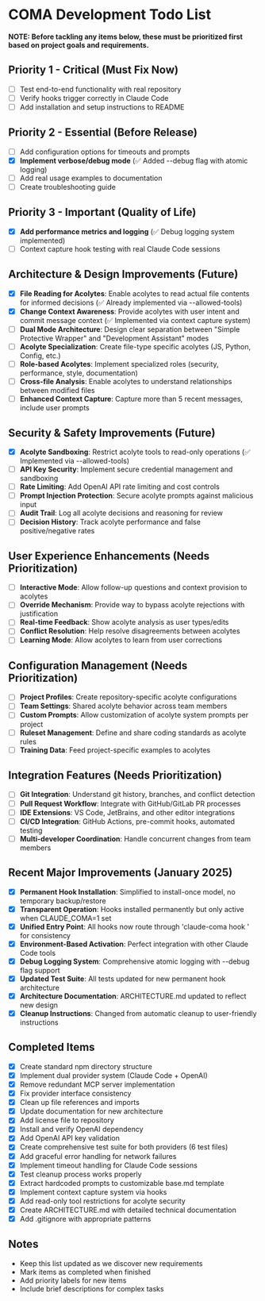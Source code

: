 # COMA Development Todo List

**NOTE: Before tackling any items below, these must be prioritized first based on project goals and requirements.**

## Priority 1 - Critical (Must Fix Now)
- [ ] Test end-to-end functionality with real repository
- [ ] Verify hooks trigger correctly in Claude Code
- [ ] Add installation and setup instructions to README

## Priority 2 - Essential (Before Release)
- [ ] Add configuration options for timeouts and prompts
- [x] **Implement verbose/debug mode** (✅ Added --debug flag with atomic logging)
- [ ] Add real usage examples to documentation
- [ ] Create troubleshooting guide

## Priority 3 - Important (Quality of Life)
- [x] **Add performance metrics and logging** (✅ Debug logging system implemented)
- [ ] Context capture hook testing with real Claude Code sessions

## Architecture & Design Improvements (Future)
- [x] **File Reading for Acolytes**: Enable acolytes to read actual file contents for informed decisions (✅ Already implemented via --allowed-tools)
- [x] **Change Context Awareness**: Provide acolytes with user intent and commit message context (✅ Implemented via context capture system)
- [ ] **Dual Mode Architecture**: Design clear separation between "Simple Protective Wrapper" and "Development Assistant" modes
- [ ] **Acolyte Specialization**: Create file-type specific acolytes (JS, Python, Config, etc.)
- [ ] **Role-based Acolytes**: Implement specialized roles (security, performance, style, documentation)
- [ ] **Cross-file Analysis**: Enable acolytes to understand relationships between modified files
- [ ] **Enhanced Context Capture**: Capture more than 5 recent messages, include user prompts

## Security & Safety Improvements (Future)
- [x] **Acolyte Sandboxing**: Restrict acolyte tools to read-only operations (✅ Implemented via --allowed-tools)
- [ ] **API Key Security**: Implement secure credential management and sandboxing
- [ ] **Rate Limiting**: Add OpenAI API rate limiting and cost controls
- [ ] **Prompt Injection Protection**: Secure acolyte prompts against malicious input
- [ ] **Audit Trail**: Log all acolyte decisions and reasoning for review
- [ ] **Decision History**: Track acolyte performance and false positive/negative rates

## User Experience Enhancements (Needs Prioritization)
- [ ] **Interactive Mode**: Allow follow-up questions and context provision to acolytes
- [ ] **Override Mechanism**: Provide way to bypass acolyte rejections with justification
- [ ] **Real-time Feedback**: Show acolyte analysis as user types/edits
- [ ] **Conflict Resolution**: Help resolve disagreements between acolytes
- [ ] **Learning Mode**: Allow acolytes to learn from user corrections

## Configuration Management (Needs Prioritization)
- [ ] **Project Profiles**: Create repository-specific acolyte configurations
- [ ] **Team Settings**: Shared acolyte behavior across team members
- [ ] **Custom Prompts**: Allow customization of acolyte system prompts per project
- [ ] **Ruleset Management**: Define and share coding standards as acolyte rules
- [ ] **Training Data**: Feed project-specific examples to acolytes

## Integration Features (Needs Prioritization)
- [ ] **Git Integration**: Understand git history, branches, and conflict detection
- [ ] **Pull Request Workflow**: Integrate with GitHub/GitLab PR processes
- [ ] **IDE Extensions**: VS Code, JetBrains, and other editor integrations
- [ ] **CI/CD Integration**: GitHub Actions, pre-commit hooks, automated testing
- [ ] **Multi-developer Coordination**: Handle concurrent changes from team members

## Recent Major Improvements (January 2025)
- [x] **Permanent Hook Installation**: Simplified to install-once model, no temporary backup/restore
- [x] **Transparent Operation**: Hooks installed permanently but only active when CLAUDE_COMA=1 set
- [x] **Unified Entry Point**: All hooks now route through 'claude-coma hook <type>' for consistency
- [x] **Environment-Based Activation**: Perfect integration with other Claude Code tools
- [x] **Debug Logging System**: Comprehensive atomic logging with --debug flag support
- [x] **Updated Test Suite**: All tests updated for new permanent hook architecture
- [x] **Architecture Documentation**: ARCHITECTURE.md updated to reflect new design
- [x] **Cleanup Instructions**: Changed from automatic cleanup to user-friendly instructions

## Completed Items
- [x] Create standard npm directory structure
- [x] Implement dual provider system (Claude Code + OpenAI)
- [x] Remove redundant MCP server implementation
- [x] Fix provider interface consistency
- [x] Clean up file references and imports
- [x] Update documentation for new architecture
- [x] Add license file to repository
- [x] Install and verify OpenAI dependency
- [x] Add OpenAI API key validation
- [x] Create comprehensive test suite for both providers (6 test files)
- [x] Add graceful error handling for network failures
- [x] Implement timeout handling for Claude Code sessions
- [x] Test cleanup process works properly
- [x] Extract hardcoded prompts to customizable base.md template
- [x] Implement context capture system via hooks
- [x] Add read-only tool restrictions for acolyte security
- [x] Create ARCHITECTURE.md with detailed technical documentation
- [x] Add .gitignore with appropriate patterns

## Notes
- Keep this list updated as we discover new requirements
- Mark items as completed when finished
- Add priority labels for new items
- Include brief descriptions for complex tasks